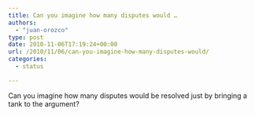 ```yaml
---
title: Can you imagine how many disputes would …
authors: 
  - "juan-orozco"
type: post
date: 2010-11-06T17:19:24+00:00
url: /2010/11/06/can-you-imagine-how-many-disputes-would/
categories:
  - status

---
```

Can you imagine how many disputes would be resolved just by bringing a tank to the argument?